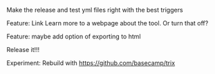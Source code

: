 Make the release and test yml files right with the best triggers

Feature: Link Learn more to a webpage about the tool. Or turn that off?

Feature: maybe add option of exporting to html


Release it!!!

Experiment: Rebuild with https://github.com/basecamp/trix
